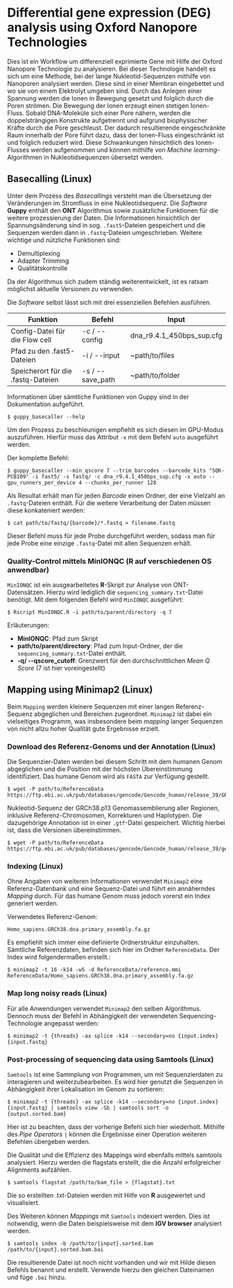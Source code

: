 # Differential gene expression (**DEG**) analysis using Oxford Nanopore Technologies

Dies ist ein Workflow um differenziell exprimierte Gene mit Hilfe der Oxford Nanopore Technologie zu analysieren. Bei dieser Technologie handelt es sich um eine Methode, bei der lange Nukleotid-Sequenzen mithilfe von Nanoporen analysiert werden. Diese sind in einer Membran eingebettet und wo sie von einem Elektrolyt umgeben sind. Durch das Anlegen einer Spannung werden die Ionen in Bewegung gesetzt und folglich durch die Poren strömen. Die Bewegung der Ionen erzeugt einen stetigen Ionen-Fluss. Sobald DNA-Moleküle sich einer Pore nähern, werden die doppelsträngigen Konstrukte aufgetrennt und aufgrund biophysischer Kräfte durch die Pore geschleust. Der dadurch resultierende eingeschränkte Raum innerhalb der Pore führt dazu, dass der Ionen-Fluss eingeschränkt ist und folglich reduziert wird. Diese Schwankungen hinsichtlich des Ionen-Flusses werden aufgenommen und können mithilfe von *Machine learning*-Algorithmen in Nukleotidsequenzen übersetzt werden.

## Basecalling (Linux)

Unter dem Prozess des *Basecallings* versteht man die Übersetzung der Veränderungen im Stromfluss in eine Nukleotidsequenz. Die *Software* **Guppy** enthält den **ONT** Algorithmus sowie zusätzliche Funktionen für die weitere prozessierung der Daten. Die Informationen hinsichtlich der Spannungsänderung sind in sog. `.fast5`-Dateien gespeichert und die Sequenzen werden dann in `.fastq`-Dateien umgeschrieben. Weitere wichtige und nützliche Funktionen sind:

- Demultiplexing
- Adapter Trimming
- Qualitätskontrolle

Da der Algorithmus sich zudem ständig weiterentwickelt, ist es ratsam möglichst aktuelle Versionen zu verwenden. 

Die *Software* selbst lässt sich mit drei essenziellen Befehlen ausführen.

|Funktion|Befehl|Input|
|----|-----|-----|
|Config-Datei für die Flow cell | -c / --config | dna_r9.4.1_450bps_sup.cfg|
|Pfad zu den .fast5-Dateien | -i / --input | ~path/to/files|
|Speicherort für die .fastq-Dateien | -s / --save_path | ~path/to/folder|

Informationen über sämtliche Funktionen von Guppy sind in der Dokumentation aufgeführt.

    $ guppy_basecaller --help

Um den Prozess zu beschleunigen empfiehlt es sich diesen im GPU-Modus auszuführen. Hierfür muss das Attribut `-x` mit dem Befehl `auto` ausgeführt werden. 

Der komplette Befehl:

    $ guppy_basecaller --min_qscore 7 --trim_barcodes --barcode_kits "SQK-PCB109" -i fast5/ -s fastq/ -c dna_r9.4.1_450bps_sup.cfg -x auto --gpu_runners_per_device 4 --chunks_per_runner 128

Als Resultat erhält man für jeden *Barcode* einen Ordner, der eine Vielzahl an `.fastq`-Dateien enthält. Für die weitere Verarbeitung der Daten müssen diese konkateniert werden:

    $ cat path/to/fastq/{barcode}/*.fastq > filename.fastq

Dieser Befehl muss für jede Probe durchgeführt werden, sodass man für jede Probe eine einzige `.fastq`-Datei mit allen Sequenzen erhält.

### Quality-Control mittels MinIONQC (R auf verschiedenen OS anwendbar)

`MinIONQC` ist ein ausgearbeitetes **R**-Skript zur Analyse von ONT-Datensätzen. Hierzu wird lediglich die `sequencing_summary.txt`-Datei benötigt. Mit dem folgenden Befehl wird `MinIONQC` ausgeführt:

    $ Rscript MinIONQC.R -i path/to/parent/directory -q 7

Erläuterungen:
- **MinIONQC**: Pfad zum Skript
- **path/to/parent/directory**: Pfad zum Input-Ordner, der die `sequencing_summary.txt`-Datei enthält.
- **-q/ --qscore_cutoff**: Grenzwert für den durchschnittlichen *Mean Q Score* (7 ist hier voreingestellt)


## Mapping using Minimap2 (Linux)

Beim `Mapping` werden kleinere Sequenzen mit einer langen Referenz-Sequenz abgeglichen und Bereichen zugeordnet. `Minimap2` ist dabei ein vielseitiges Programm, was insbesondere beim *mapping* langer Sequenzen von nicht allzu hoher Qualität gute Ergebnisse erzielt. 

### Download des Referenz-Genoms und der Annotation (Linux)

Die Sequenzier-Daten werden bei diesem Schritt mit dem humanen Genom abgeglichen und die Position mit der höchsten Übereinstimmung identifiziert. Das humane Genom wird als `FASTA` zur Verfügung gestellt.

    $ wget -P path/to/ReferenceData https://ftp.ebi.ac.uk/pub/databases/gencode/Gencode_human/release_39/GRCh38.p13.genome.fa.gz

Nukleotid-Sequenz der GRCh38.p13 Genomassemblierung aller Regionen, inklusive Referenz-Chromosomen, Korrekturen und Haplotypen. Die dazugehörige Annotation ist in einer `.gtf`-Datei gespeichert. Wichtig hierbei ist, dass die Versionen übereinstimmen.

    $ wget -P path/to/ReferenceData https://ftp.ebi.ac.uk/pub/databases/gencode/Gencode_human/release_39/gencode.v39.chr_patch_hapl_scaff.annotation.gtf.gz

### Indexing (Linux)

Ohne Angaben von weiteren Informationen verwendet `Minimap2` eine Referenz-Datenbank und eine Sequenz-Datei und führt ein annäherndes *Mapping* durch. Für das humane Genom muss jedoch vorerst ein Index generiert werden.

Verwendetes Referenz-Genom:

    Homo_sapiens.GRCh38.dna.primary_assembly.fa.gz

Es empfiehlt sich immer eine definierte Ordnerstruktur einzuhalten. Sämtliche Referenzdaten, befinden sich hier im Ordner `ReferenceData`. Der Index wird folgendermaßen erstellt.:

    $ minimap2 -t 16 -k14 -w5 -d ReferenceData/reference.mmi ReferenceData/Homo_sapiens.GRCh38.dna.primary_assembly.fa.gz

### Map long noisy reads (Linux)

Für alle Anwendungen verwendet `Minimap2` den selben Algorithmus. Dennoch muss der Befehl in Abhängigkeit der verwendeten Sequencing-Technologie angepasst werden:

    $ minimap2 -t {threads} -ax splice -k14 --secondary=no {input.index} {input.fastq}

### Post-processing of sequencing data using Samtools (Linux)

`Samtools` ist eine Sammplung von Programmen, um mit Sequenzierdaten zu interagieren und weiterzubearbeiten. Es wird hier genutzt die Sequenzen in Abhängigkeit ihrer Lokalisation im Genom zu sortieren:

    $ minimap2 -t {threads} -ax splice -k14 --secondary=no {input.index} {input.fastq} | samtools view -Sb | samtools sort -o {output.sorted.bam}

Hier ist zu beachten, dass der vorherige Befehl sich hier wiederholt. Mithilfe des *Pipe Operators* `|` können die Ergebnisse einer Operation weiteren Befehlen übergeben werden.

Die Qualität und die Effizienz des Mappings wird ebenfalls mittels samtools analysiert. Hierzu werden die flagstats erstellt, die die Anzahl erfolgreicher Alignments aufzählen.

    $ samtools flagstat /path/to/bam_file > {flagstat}.txt

Die so erstellten .txt-Dateien werden mit Hilfe von **R** ausgewertet und visualisiert.

Des Weiteren können *Mappings* mit `Samtools` indexiert werden. Dies ist notwendig, wenn die Daten beispielsweise mit dem **IGV browser** analysiert werden. 

    $ samtools index -b /path/to/{input}.sorted.bam /path/to/{input}.sorted.bam.bai

Die resultierende Datei ist noch nicht vorhanden und wir mit Hilde diesen Befehls benannt und erstellt. Verwende hierzu den gleichen Dateinamen und füge `.bai` hinzu. 